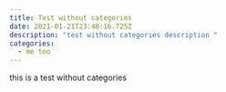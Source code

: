 ```yaml
---
title: Test without categories
date: 2021-01-21T23:48:16.725Z
description: "test without categories description "
categories:
  - me too
---
```


this is a test without categories
